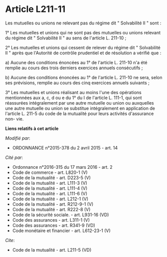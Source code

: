# Article L211-11

Les mutuelles ou unions ne relevant pas du régime dit " Solvabilité II " sont :

1° Les mutuelles et unions qui ne sont pas des mutuelles ou unions relevant du régime dit " Solvabilité II " au sens de
l'article L. 211-10 ;

2° Les mutuelles et unions qui cessent de relever du régime dit " Solvabilité II " après que l'Autorité de contrôle
prudentiel et de résolution a vérifié que :

a) Aucune des conditions énoncées au 1° de l'article L. 211-10 n'a été remplie au cours des trois derniers exercices annuels
consécutifs ;

b) Aucune des conditions énoncées au 1° de l'article L. 211-10 ne sera, selon ses prévisions, remplie au cours des cinq
exercices annuels suivants ;

3° Les mutuelles et unions réalisant au moins l'une des opérations mentionnées aux a, c, d ou e du 1° du I de l'article L.
111-1, qui sont réassurées intégralement par une autre mutuelle ou union ou auxquelles une autre mutuelle ou union se
substitue intégralement en application de l'article L. 211-5 du code de la mutualité pour leurs activités d'assurance non-
vie.

**Liens relatifs à cet article**

_Modifié par_:

  - ORDONNANCE n°2015-378 du 2 avril 2015 - art. 14

_Cité par_:

  - Ordonnance n°2016-315 du 17 mars 2016 - art. 2
  - Code de commerce - art. L820-1 (V)
  - Code de la mutualité - art. D223-5 (V)
  - Code de la mutualité - art. L111-3 (V)
  - Code de la mutualité - art. L111-4 (V)
  - Code de la mutualité - art. L111-6 (V)
  - Code de la mutualité - art. L212-1 (V)
  - Code de la mutualité - art. R212-9-1 (V)
  - Code de la mutualité - art. R222-8 (V)
  - Code de la sécurité sociale. - art. L931-16 (VD)
  - Code des assurances - art. L311-1 (V)
  - Code des assurances - art. R341-9 (VD)
  - Code monétaire et financier - art. L612-23-1 (V)

_Cite_:

  - Code de la mutualité - art. L211-5 (VD)
